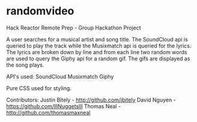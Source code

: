 # randomvideo

Hack Reactor Remote Prep - Group Hackathon Project

A user searches for a musical artist and song title. The SoundCloud api is queried to play the track while the Musixmatch api is queried for the lyrics. The lyrics are broken down by line and from each line two random words are used to query the Giphy api for a random gif. The gifs are displayed as the song plays.

API's used:
SoundCloud
Musixmatch
Giphy

Pure CSS used for styling.

Contributors:
Justin Bitely - http://github.com/jbitely
David Nguyen - https://github.com/lllNuggetslll
Thomas Neal - http://github.com/thomasmaxneal

